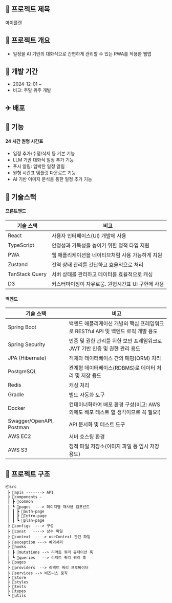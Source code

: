 ## 📕 프로젝트 제목
마이플랜

## 📃 프로젝트 개요
- 일정을 AI 기반의 대화식으로 간편하게 관리할 수 있는 PWA를 적용한 웹앱

## 📆 개발 기간
- 2024-12-01 ~  
- 비고: 주말 위주 개발

## ✈ 배포

## 📲 기능
#### 24 시간 원형 시간표
- 일정 추가/수정/삭제 등 기본 기능
- LLM 기반 대화식 일정 추가 기능
- 푸시 알림: 임박한 일정 알림
- 원형 시간표 템플릿 다운로드 기능
- AI 기반 이미지 분석을 통한 일정 추가 기능

## 🔧 기술스택
#### 프론트엔드
| 기술 스택         | 비고                                           |
|------------------|----------------------------------------------|
| React           | 사용자 인터페이스(UI) 개발에 사용             |
| TypeScript      | 안정성과 가독성을 높이기 위한 정적 타입 지원   |
| PWA             | 웹 애플리케이션을 네이티브처럼 사용 가능하게 지원 |
| Zustand         | 전역 상태 관리를 간단하고 효율적으로 처리      |
| TanStack Query  | 서버 상태를 관리하고 데이터를 효율적으로 캐싱   |
| D3  | 커스터마이징이 자유로움. 원형시간표 UI 구현에 사용  |

#### 백엔드
| 기술 스택          | 비고                                     |
|-------------------|----------------------------------------|
| Spring Boot       | 백엔드 애플리케이션 개발의 핵심 프레임워크로 RESTful API 및 백엔드 로직 개발 용도 |
| Spring Security   | 인증 및 권한 관리를 위한 보안 프레임워크로 JWT 기반 인증 및 권한 관리 용도   |
| JPA (Hibernate)   | 객체와 데이터베이스 간의 매핑(ORM) 처리    |
| PostgreSQL             | 관계형 데이터베이스(RDBMS)로 데이터 처리 및 저장 용도                |
| Redis             |  캐싱 처리                    |
| Gradle            | 빌드 자동화 도구                         |
| Docker            | 컨테이너화하여 배포 환경 구성(비고: AWS 외에도 배포 테스트 할 생각이므로 꼭 필요!)              |
| Swagger/OpenAPI, Postman   | API 문서화 및 테스트 도구                 |
| AWS EC2           | 서버 호스팅 환경                         |
| AWS S3            | 정적 파일 저장소(이미지 파일 등 임시 저장 용도)                         |

## 📁 프로젝트 구조

```
📦src
 ┣ 📂apis -------> API
 ┣ 📂components -
 ┃ ┣ 📂common
 ┃ ┗ 📂pages  ---> 페이지별 재사용 컴포넌트
 ┃ ┃ ┣ 📂auth-page
 ┃ ┃ ┣ 📂Intro-page
 ┃ ┃ ┗ 📂plan-page
 ┣ 📂configs  ---> 구성
 ┣ 📂const   ----> 상수 파일
 ┣ 📂context  ----> useContext 관련 파일
 ┣ 📂exception ---> 예외처리
 ┣ 📂hooks 
 ┃ ┣ 📂mutations --> 리액트 쿼리 뮤태이션 훅
 ┃ ┗ 📂queries   --> 리액트 쿼리 쿼리 훅
 ┣ 📂pages
 ┣ 📂providers  --> 리액트 쿼리 프로바이더
 ┣ 📂services --> 비즈니스 로직
 ┣ 📂store
 ┣ 📂styles
 ┣ 📂tests
 ┣ 📂types
 ┗ 📂utils  
```

